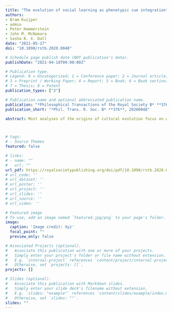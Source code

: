 ```yaml
---
title: "The evolution of social learning as phenotypic cue integration"
authors:
- Bram Kuijper
- admin
- Peter Hammerstein
- John M. McNamara
- Sasha R. X. Dall
date: "2021-05-17"
doi: "10.1098/rstb.2020.0048"

# Schedule page publish date (NOT publication's date).
publishDate: "2021-04-18T00:00:00Z"

# Publication type.
# Legend: 0 = Uncategorized; 1 = Conference paper; 2 = Journal article;
# 3 = Preprint / Working Paper; 4 = Report; 5 = Book; 6 = Book section;
# 7 = Thesis; 8 = Patent
publication_types: ["2"]

# Publication name and optional abbreviated publication name.
publication: "*Philosophical Transactions of the Royal Society B* **376**(1828), 20200048"
publication_short: "*Phil. Trans. R. Soc. B* **376**, 20200048"

abstract: Most analyses of the origins of cultural evolution focus on when and where social learning prevails over individual learning, overlooking the fact that there are other developmental inputs that influence phenotypic fit to the selective environment. This raises the question of how the presence of other cue 'channels' affects the scope for social learning. Here, we present a model that considers the simultaneous evolution of (i) multiple forms of social learning (involving vertical or horizontal learning based on either prestige or conformity biases) within the broader context of other evolving inputs on phenotype determination, including (ii) heritable epigenetic factors, (iii) individual learning, (iv) environmental and cascading maternal effects, (v) conservative bet-hedging, and (vi) genetic cues. In fluctuating environments that are autocorrelated (and hence predictable), we find that social learning from members of the same generation (horizontal social learning) explains the large majority of phenotypic variation, whereas other cues are much less important. Moreover, social learning based on prestige biases typically prevails in positively autocorrelated environments, whereas conformity biases prevail in negatively autocorrelated environments. Only when environments are unpredictable or horizontal social learning is characterized by an intrinsically low information content, other cues such as conservative bet-hedging or vertical prestige biases prevail.



# tags:
# - Source Themes
featured: false

# links:
# - name: ""
#   url: ""
url_pdf: https://royalsocietypublishing.org/doi/pdf/10.1098/rstb.2020.0048
# url_code: ''
# url_dataset: ''
# url_poster: ''
# url_project: ''
# url_slides: ''
# url_source: ''
# url_video: ''

# Featured image
# To use, add an image named `featured.jpg/png` to your page's folder.
image:
  caption: 'Image credit: Xyz'
  focal_point: ""
  preview_only: false

# Associated Projects (optional).
#   Associate this publication with one or more of your projects.
#   Simply enter your project's folder or file name without extension.
#   E.g. `internal-project` references `content/project/internal-project/index.md`.
#   Otherwise, set `projects: []`.
projects: []

# Slides (optional).
#   Associate this publication with Markdown slides.
#   Simply enter your slide deck's filename without extension.
#   E.g. `slides: "example"` references `content/slides/example/index.md`.
#   Otherwise, set `slides: ""`.
slides: ""
---
```

